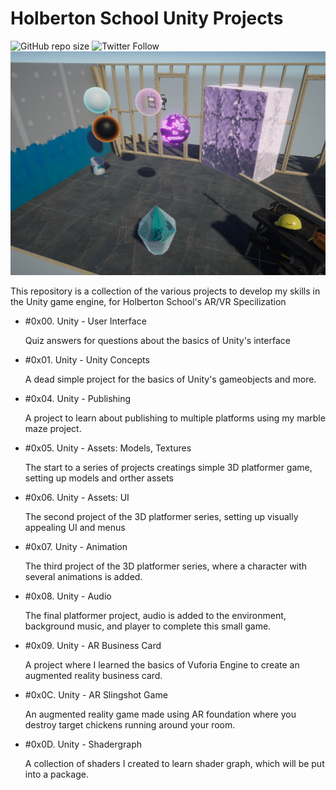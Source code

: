 # Holberton School Unity Projects
![GitHub repo size](https://img.shields.io/github/repo-size/maxlov/holbertonschool-unity)
![Twitter Follow](https://img.shields.io/twitter/follow/maxwell_lovell?style=social)
![shader project image](images/shaders_project.png)

This repository is a collection of the various projects to develop my skills in the Unity game engine,
for Holberton School's AR/VR Specilization

  * #0x00. Unity - User Interface

    Quiz answers for questions about the basics of Unity's interface

  * #0x01. Unity - Unity Concepts
 
    A dead simple project for the basics of Unity's gameobjects and more.
    
    
  * #0x04. Unity - Publishing
 
    A project to learn about publishing to multiple platforms using my marble maze project.
    
    
  * #0x05. Unity - Assets: Models, Textures
 
    The start to a series of projects creatings simple 3D platformer game, setting up models and orther assets
    
    
  * #0x06. Unity - Assets: UI
 
    The second project of the 3D platformer series, setting up visually appealing UI and menus
    
    
  * #0x07. Unity - Animation
 
    The third project of the 3D platformer series, where a character with several animations is added.
    
    
  * #0x08. Unity - Audio
 
    The final platformer project, audio is added to the environment, background music, and player to complete this small game.
    
    
  * #0x09. Unity - AR Business Card
 
    A project where I learned the basics of Vuforia Engine to create an augmented reality business card.
    
  
  * #0x0C. Unity - AR Slingshot Game
 
    An augmented reality game made using AR foundation where you destroy target chickens running around your room.
    
    
  * #0x0D. Unity - Shadergraph
 
    A collection of shaders I created to learn shader graph, which will be put into a package.
 
